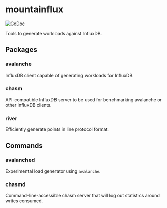 # mountainflux

[![GoDoc](https://godoc.org/github.com/mark-rushakoff/mountainflux?status.svg)](https://godoc.org/github.com/mark-rushakoff/mountainflux)

Tools to generate workloads against InfluxDB.

## Packages

### avalanche

InfluxDB client capable of generating workloads for InfluxDB.

### chasm

API-compatible InfluxDB server to be used for benchmarking avalanche or other InfluxDB clients.

### river

Efficiently generate points in line protocol format.

## Commands

### avalanched

Experimental load generator using `avalanche`.

### chasmd

Command-line-accessible chasm server that will log out statistics around writes consumed.
